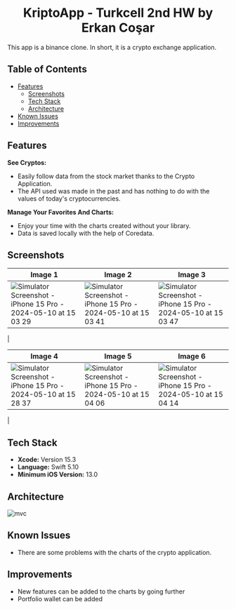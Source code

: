 
<div align="center">
  <h1>KriptoApp - Turkcell 2nd HW by Erkan Coşar</h1>
</div>

This app is a binance clone. In short, it is a crypto exchange application.

## Table of Contents
- [Features](#features)
  - [Screenshots](#screenshots)
  - [Tech Stack](#tech-stack)
  - [Architecture](#architecture)
- [Known Issues](#known-issues)
- [Improvements](#Improvements)

## Features

 **See Cryptos:**
- Easily follow data from the stock market thanks to the Crypto Application.
- The API used was made in the past and has nothing to do with the values ​​of today's cryptocurrencies.
  
 **Manage Your Favorites And Charts:**
- Enjoy your time with the charts created without your library.
- Data is saved locally with the help of Coredata.

 ## Screenshots

| Image 1                | Image 2                | Image 3                |
|------------------------|------------------------|------------------------|
| ![Simulator Screenshot - iPhone 15 Pro - 2024-05-10 at 15 03 29](https://github.com/Skywalkerkan/MovieApp/assets/117943189/a1f0e388-d53a-489e-808e-518b6074dca9) | ![Simulator Screenshot - iPhone 15 Pro - 2024-05-10 at 15 03 41](https://github.com/Skywalkerkan/MovieApp/assets/117943189/c9364092-f351-4fa1-adf9-e13935b91abd)| ![Simulator Screenshot - iPhone 15 Pro - 2024-05-10 at 15 03 47](https://github.com/Skywalkerkan/MovieApp/assets/117943189/4acb9cfc-0351-4c1d-9ef3-d5dc1a04b48a)
 |

| Image 4                | Image 5                | Image 6                |
|------------------------|------------------------|------------------------|
| ![Simulator Screenshot - iPhone 15 Pro - 2024-05-10 at 15 28 37](https://github.com/Skywalkerkan/MovieApp/assets/117943189/41364ae0-1c37-433b-ac24-50c73a06d95c) | ![Simulator Screenshot - iPhone 15 Pro - 2024-05-10 at 15 04 06](https://github.com/Skywalkerkan/MovieApp/assets/117943189/37c580a2-7873-4016-8ea6-c0e5d5b0604b)| ![Simulator Screenshot - iPhone 15 Pro - 2024-05-10 at 15 04 14](https://github.com/Skywalkerkan/MovieApp/assets/117943189/88ee3c4d-9b0d-4add-b241-76df95e728e2)
 |

## Tech Stack

- **Xcode:** Version 15.3
- **Language:** Swift 5.10
- **Minimum iOS Version:** 13.0

## Architecture
![mvc](https://github.com/Skywalkerkan/MovieApp/assets/117943189/ca2f4b32-45fc-4eeb-aa54-d72951b7eecf)

## Known Issues
- There are some problems with the charts of the crypto application.

## Improvements
- New features can be added to the charts by going further
- Portfolio wallet can be added
